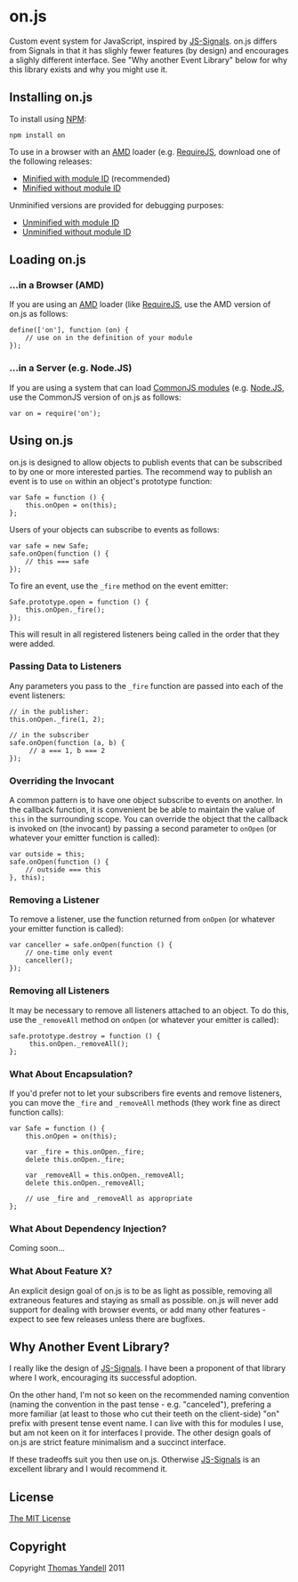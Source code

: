 # on.js #

Custom event system for JavaScript, inspired by [JS-Signals](http://millermedeiros.github.com/js-signals/). on.js differs from Signals in that it has slighly fewer features (by design) and encourages a slighly different interface. See "Why another Event Library" below for why this library exists and why you might use it. 

## Installing on.js ##

To install using [NPM](http://npmjs.org/):

    npm install on

To use in a browser with an [AMD](https://github.com/amdjs/amdjs-api/wiki/AMD) loader (e.g. [RequireJS](http://requirejs.org/), download one of the following releases:

* [Minified with module ID](http://todo/) (recommended)
* [Minified without module ID](http://todo/)

Unminified versions are provided for debugging purposes:

* [Unminified with module ID](http://todo/)
* [Unminified without module ID](http://todo/)

## Loading on.js ##

### ...in a Browser (AMD) ###

If you are using an [AMD](https://github.com/amdjs/amdjs-api/wiki/AMD) loader (like [RequireJS](http://requirejs.org/), use the AMD version of on.js as follows:

    define(['on'], function (on) {
        // use on in the definition of your module
    });

### ...in a Server (e.g. Node.JS) ###

If you are using a system that can load [CommonJS modules](http://www.commonjs.org/specs/modules/1.0/) (e.g. [Node.JS](http://nodejs.org/), use the CommonJS version of on.js as follows:
 
    var on = require('on');

## Using on.js ##

on.js is designed to allow objects to publish events that can be subscribed to by one or more interested parties. The recommend way to publish an event is to use `on` within an object's prototype function:

    var Safe = function () {
        this.onOpen = on(this);
    };

Users of your objects can subscribe to events as follows:

    var safe = new Safe;
    safe.onOpen(function () {
        // this === safe
    });

To fire an event, use the `_fire` method on the event emitter:

    Safe.prototype.open = function () {
        this.onOpen._fire();
    });

This will result in all registered listeners being called in the order that they were added.

### Passing Data to Listeners ###

Any parameters you pass to the `_fire` function are passed into each of the event listeners:

    // in the publisher:
    this.onOpen._fire(1, 2);

    // in the subscriber
    safe.onOpen(function (a, b) {
         // a === 1, b === 2
    });

### Overriding the Invocant ###

A common pattern is to have one object subscribe to events on another. In the callback function, it is convenient be be able to maintain the value of `this` in the surrounding scope. You can override the object that the callback is invoked on (the invocant) by passing a second parameter to `onOpen` (or whatever your emitter function is called):

    var outside = this;
    safe.onOpen(function () {
        // outside === this
    }, this);

### Removing a Listener ###

To remove a listener, use the function returned from `onOpen` (or whatever your emitter function is called):

    var canceller = safe.onOpen(function () {
        // one-time only event
        canceller();
    });

### Removing all Listeners ###

It may be necessary to remove all listeners attached to an object. To do this, use the `_removeAll` method on `onOpen` (or whatever your emitter is called):

    safe.prototype.destroy = function () {
         this.onOpen._removeAll();
    };

### What About Encapsulation? ###

If you'd prefer not to let your subscribers fire events and remove listeners, you can move the `_fire` and `_removeAll` methods (they work fine as direct function calls):

    var Safe = function () {
        this.onOpen = on(this);
        
        var _fire = this.onOpen._fire;
        delete this.onOpen._fire;
        
        var _removeAll = this.onOpen._removeAll;
        delete this.onOpen._removeAll;
        
        // use _fire and _removeAll as appropriate
    };

### What About Dependency Injection? ###

Coming soon...

### What About Feature X? ###

An explicit design goal of on.js is to be as light as possible, removing all extraneous features and staying as small as possible. on.js will never add support for dealing with browser events, or add many other features - expect to see few releases unless there are bugfixes.

## Why Another Event Library? ##

I really like the design of [JS-Signals](http://millermedeiros.github.com/js-signals/). I have been a proponent of that library where I work, encouraging its successful adoption.

On the other hand, I'm not so keen on the recommended naming convention (naming the convention in the past tense - e.g. "canceled"), prefering a more familiar (at least to those who cut their teeth on the client-side) "on" prefix with present tense event name. I can live with this for modules I use, but am not keen on it for interfaces I provide. The other design goals of on.js are strict feature minimalism and a succinct interface.

If these tradeoffs suit you then use on.js. Otherwise [JS-Signals](http://millermedeiros.github.com/js-signals/) is an excellent library and I would recommend it.

## License ##

[The MIT License](http://www.opensource.org/licenses/mit-license.php)

## Copyright ##

Copyright [Thomas Yandell](<tom+deletethis@yandell.me.uk>) 2011

